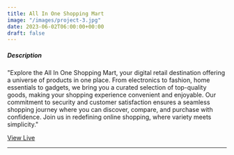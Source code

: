 ```yaml
---
title: All In One Shopping Mart
image: "/images/project-3.jpg"
date: 2023-06-02T06:00:00+00:00
draft: false
---
```


##### Description

"Explore the All In One Shopping Mart, your digital retail destination offering a universe of products in one place. From electronics to fashion, home essentials to gadgets, we bring you a curated selection of top-quality goods, making your shopping experience convenient and enjoyable. Our commitment to security and customer satisfaction ensures a seamless shopping journey where you can discover, compare, and purchase with confidence. Join us in redefining online shopping, where variety meets simplicity."

[View Live](https://a-i-o-shopping-mart.vercel.app)

---

